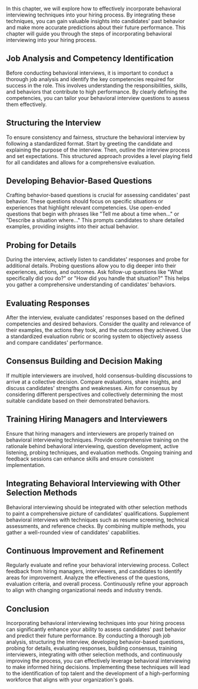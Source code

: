 
In this chapter, we will explore how to effectively incorporate behavioral interviewing techniques into your hiring process. By integrating these techniques, you can gain valuable insights into candidates' past behavior and make more accurate predictions about their future performance. This chapter will guide you through the steps of incorporating behavioral interviewing into your hiring process.

Job Analysis and Competency Identification
------------------------------------------

Before conducting behavioral interviews, it is important to conduct a thorough job analysis and identify the key competencies required for success in the role. This involves understanding the responsibilities, skills, and behaviors that contribute to high performance. By clearly defining the competencies, you can tailor your behavioral interview questions to assess them effectively.

Structuring the Interview
-------------------------

To ensure consistency and fairness, structure the behavioral interview by following a standardized format. Start by greeting the candidate and explaining the purpose of the interview. Then, outline the interview process and set expectations. This structured approach provides a level playing field for all candidates and allows for a comprehensive evaluation.

Developing Behavior-Based Questions
-----------------------------------

Crafting behavior-based questions is crucial for assessing candidates' past behavior. These questions should focus on specific situations or experiences that highlight relevant competencies. Use open-ended questions that begin with phrases like "Tell me about a time when..." or "Describe a situation where..." This prompts candidates to share detailed examples, providing insights into their actual behavior.

Probing for Details
-------------------

During the interview, actively listen to candidates' responses and probe for additional details. Probing questions allow you to dig deeper into their experiences, actions, and outcomes. Ask follow-up questions like "What specifically did you do?" or "How did you handle that situation?" This helps you gather a comprehensive understanding of candidates' behaviors.

Evaluating Responses
--------------------

After the interview, evaluate candidates' responses based on the defined competencies and desired behaviors. Consider the quality and relevance of their examples, the actions they took, and the outcomes they achieved. Use a standardized evaluation rubric or scoring system to objectively assess and compare candidates' performance.

Consensus Building and Decision Making
--------------------------------------

If multiple interviewers are involved, hold consensus-building discussions to arrive at a collective decision. Compare evaluations, share insights, and discuss candidates' strengths and weaknesses. Aim for consensus by considering different perspectives and collectively determining the most suitable candidate based on their demonstrated behaviors.

Training Hiring Managers and Interviewers
-----------------------------------------

Ensure that hiring managers and interviewers are properly trained on behavioral interviewing techniques. Provide comprehensive training on the rationale behind behavioral interviewing, question development, active listening, probing techniques, and evaluation methods. Ongoing training and feedback sessions can enhance skills and ensure consistent implementation.

Integrating Behavioral Interviewing with Other Selection Methods
----------------------------------------------------------------

Behavioral interviewing should be integrated with other selection methods to paint a comprehensive picture of candidates' qualifications. Supplement behavioral interviews with techniques such as resume screening, technical assessments, and reference checks. By combining multiple methods, you gather a well-rounded view of candidates' capabilities.

Continuous Improvement and Refinement
-------------------------------------

Regularly evaluate and refine your behavioral interviewing process. Collect feedback from hiring managers, interviewers, and candidates to identify areas for improvement. Analyze the effectiveness of the questions, evaluation criteria, and overall process. Continuously refine your approach to align with changing organizational needs and industry trends.

Conclusion
----------

Incorporating behavioral interviewing techniques into your hiring process can significantly enhance your ability to assess candidates' past behavior and predict their future performance. By conducting a thorough job analysis, structuring the interview, developing behavior-based questions, probing for details, evaluating responses, building consensus, training interviewers, integrating with other selection methods, and continuously improving the process, you can effectively leverage behavioral interviewing to make informed hiring decisions. Implementing these techniques will lead to the identification of top talent and the development of a high-performing workforce that aligns with your organization's goals.
